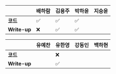 |              | 배하람 | 김용주             | 박하윤 | 지승윤 |
| ------------ | ------ | ------------------ | ------ | ------ |
| **코드**     | :white_check_mark: | :white_check_mark: |:white_check_mark:|        |
| **Write-up** | :x: | :white_check_mark: |:white_check_mark:|        |

|              | 유예찬 | 유한영 | 강동인 | 백하현 |
| ------------ | ------ | ------ | ------ | ------ |
| **코드**     |        |:x:|        |        |
| **Write-up** |        |:white_check_mark:|        |        |

